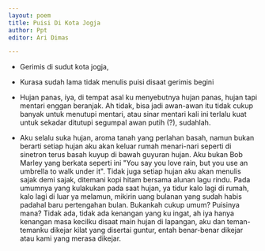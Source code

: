 ```yaml
---
layout: poem
title: Puisi Di Kota Jogja
author: Ppt
editor: Ari Dimas

---
```


- Gerimis di sudut kota jogja, 
- Kurasa sudah lama tidak menulis puisi disaat gerimis begini 

- Hujan panas, iya, di tempat asal ku menyebutnya hujan panas, hujan tapi mentari enggan beranjak. Ah tidak, bisa jadi awan-awan itu tidak cukup banyak untuk menutupi mentari, atau sinar mentari kali ini terlalu kuat untuk sekadar ditutupi segumpal awan putih (?), sudahlah. 

- Aku selalu suka hujan, aroma tanah yang perlahan basah, namun bukan berarti setiap hujan aku akan keluar rumah menari-nari seperti di sinetron terus basah kuyup di bawah guyuran hujan. Aku bukan Bob Marley yang berkata seperti ini "You say you love rain, but you use an umbrella to walk under it". Tidak juga setiap hujan aku akan menulis sajak demi sajak, ditemani kopi hitam bersama alunan lagu rindu. Pada umumnya yang kulakukan pada saat hujan, ya tidur kalo lagi di rumah, kalo lagi di luar ya melamun, mikirin uang bulanan yang sudah habis padahal baru pertengahan bulan. Bukankah cukup umum? Puisinya mana? Tidak ada, tidak ada kenangan yang ku ingat, ah iya hanya kenangan masa kecilku disaat main hujan di lapangan, aku dan teman-temanku dikejar kilat yang disertai guntur, entah benar-benar dikejar atau kami yang merasa dikejar. 
